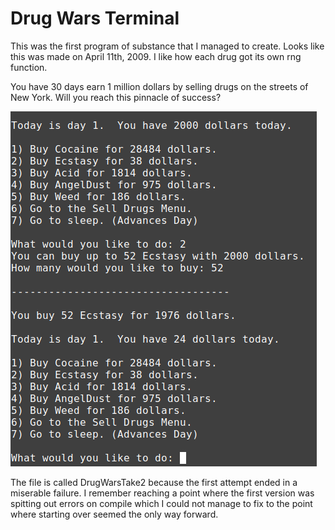 # Drug Wars Terminal

This was the first program of substance that I managed to create. Looks like this was made on April 11th, 2009. I like how each drug got its own rng function.

You have 30 days earn 1 million dollars by selling drugs on the streets of New York. Will you reach this pinnacle of success?

![Screenshot](screenshot.png)

The file is called DrugWarsTake2 because the first attempt ended in a miserable failure. I remember reaching a point where the first version was spitting out errors on compile which I could not manage to fix to the point where starting over seemed the only way forward.
